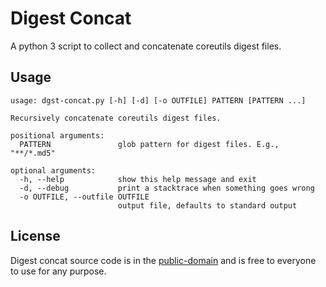 Digest Concat
=============

A python 3 script to collect and concatenate coreutils digest files.


Usage
-----

```
usage: dgst-concat.py [-h] [-d] [-o OUTFILE] PATTERN [PATTERN ...]

Recursively concatenate coreutils digest files.

positional arguments:
  PATTERN               glob pattern for digest files. E.g., "**/*.md5"

optional arguments:
  -h, --help            show this help message and exit
  -d, --debug           print a stacktrace when something goes wrong
  -o OUTFILE, --outfile OUTFILE
                        output file, defaults to standard output
```


License
-------

Digest concat source code is in the [public-domain](LICENSE) and is free to everyone to use for any purpose. 
